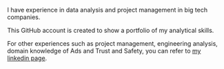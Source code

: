 I have experience in data analysis and project management in big tech companies.

This GitHub account is created to show a portfolio of my analytical skills.

For other experiences such as project management, engineering analysis, domain knowledge of Ads and Trust and Safety, you can refer to [my linkedin page](https://www.linkedin.com/in/shuji-oya-12573712b/).
